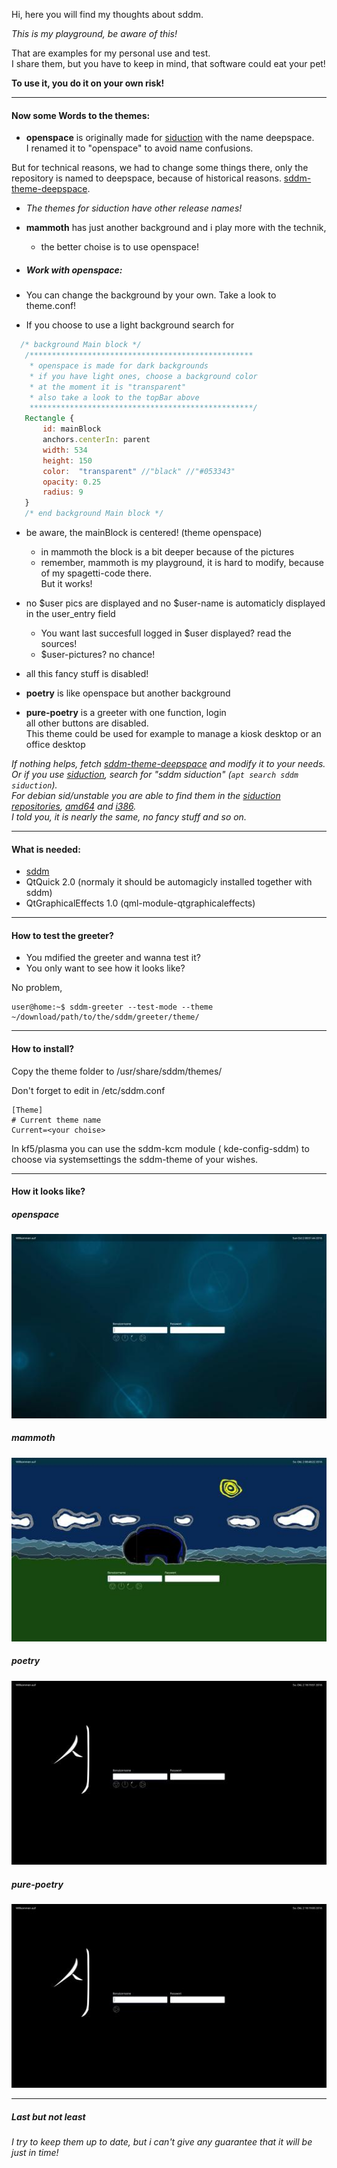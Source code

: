 Hi, here you will find my thoughts about sddm.

_This is my playground, be aware of this!_

That are examples for my personal use and test.  
I share them, but you have to keep in mind, that software could eat your pet!

__To use it, you do it on your own risk!__

---

#### Now some Words to the themes:

- __openspace__ is originally made for [siduction](https://siduction.org "siduction homepage") with the name deepspace.  
  I renamed it to "openspace" to avoid name confusions.

 But for technical reasons, we had to change some things there, only the repository is named to deepspace, because of historical reasons.
 [sddm-theme-deepspace](https://github.com/siduction/sddm-theme-deepspace "the side on github").

 - _The themes for siduction have other release names!_

- __mammoth__ has just another background and i play more with the technik,  
  - the better choise is to use openspace!

- ##### Work with openspace:
 - You can change the background by your own. Take a look to theme.conf!
 - If you choose to use a light background search for
 
 ```qml
   /* background Main block */    
    /************************************************** 
     * openspace is made for dark backgrounds
     * if you have light ones, choose a background color
     * at the moment it is "transparent"
     * also take a look to the topBar above
     **************************************************/ 
    Rectangle {
        id: mainBlock
        anchors.centerIn: parent
        width: 534
        height: 150
        color:  "transparent" //"black" //"#053343"
        opacity: 0.25
        radius: 9
    }
    /* end background Main block */
```
 - be aware, the mainBlock is centered! (theme openspace) 
    - in mammoth the block is a bit deeper because of the pictures
    - remember, mammoth is my playground, it is hard to modify, because of my spagetti-code there.  
      But it works!
      
 - no $user pics are displayed and no $user-name is automaticly displayed in the user_entry field  
    - You want last succesfull logged in $user displayed? read the sources!
    - $user-pictures? no chance!
 
- all this fancy stuff is disabled!

- __poetry__ is like openspace but another background
- __pure-poetry__ is a greeter with one function, login  
all other buttons are disabled.  
This theme could be used for example to manage a kiosk desktop or an office desktop

_If nothing helps, fetch 
[sddm-theme-deepspace](https://github.com/siduction/sddm-theme-deepspace "the side on github")
and modify it to your needs.  
Or if you use [siduction](https://siduction.org "siduction homepage"), search for "sddm siduction" (`apt search sddm siduction`).  
For debian sid/unstable you are able to find them in the [siduction repositories](http://packages.siduction.org/ "packages.siduction.org/"), [amd64](http://packages.siduction.org/?Repositories:extra_amd64 "amd64") and [i386](http://packages.siduction.org/?Repositories:extra_i386 "i386").  
I told you, it is nearly the same, no fancy stuff and so on._

---

#### What is needed:

- [sddm](https://github.com/sddm/sddm "sddm")
- QtQuick 2.0 (normaly it should be automagicly installed together with sddm)
- QtGraphicalEffects 1.0 (qml-module-qtgraphicaleffects)

---

#### How to test the greeter?

- You mdified the greeter and wanna test it?
- You only want to see how it looks like?

No problem,

```bsah
user@home:~$ sddm-greeter --test-mode --theme ~/download/path/to/the/sddm/greeter/theme/
```
---

#### How to install?

 Copy the theme folder to /usr/share/sddm/themes/
 
 Don't forget to edit in /etc/sddm.conf

 ```
 [Theme]
 # Current theme name
 Current=<your choise>
```
In kf5/plasma you can use the sddm-kcm module ( kde-config-sddm) to choose via systemsettings the sddm-theme of your wishes.
 
---
 
#### How it looks like?

##### openspace
![alt openspace-preview](https://github.com/hhl/hhl/blob/master/sddm-themes-hhl/openspace/images/preview.jpg "sddm-theme-openspace preview")

##### mammoth
![alt mammoth-preview](https://github.com/hhl/hhl/blob/master/sddm-themes-hhl/mammoth/images/preview.jpg "sddm-theme-mammoth preview")

##### poetry
![alt poetry-preview](https://github.com/hhl/hhl/blob/master/sddm-themes-hhl/poetry/images/preview.jpg "sddm-theme-poetry preview")

##### pure-poetry
![alt pure-poetry-preview](https://github.com/hhl/hhl/blob/master/sddm-themes-hhl/pure-poetry/images/preview.jpg "sddm-theme-pure-poetry preview")

---

##### Last but not least
 
_I try to keep them up to date, but i can't give any guarantee that it will be just in time!_
